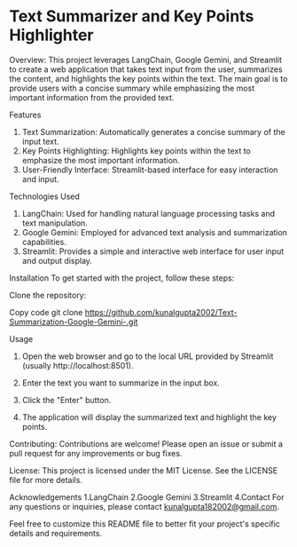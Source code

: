 # Text Summarizer and Key Points Highlighter
Overview:
This project leverages LangChain, Google Gemini, and Streamlit to create a web application that takes text input from the user, summarizes the content, and highlights the key points within the text. The main goal is to provide users with a concise summary while emphasizing the most important information from the provided text.

Features
1. Text Summarization: Automatically generates a concise summary of the input text.
2. Key Points Highlighting: Highlights key points within the text to emphasize the most important information.
3. User-Friendly Interface: Streamlit-based interface for easy interaction and input.

Technologies Used
1. LangChain: Used for handling natural language processing tasks and text manipulation.
2. Google Gemini: Employed for advanced text analysis and summarization capabilities.
3. Streamlit: Provides a simple and interactive web interface for user input and output display.

Installation
To get started with the project, follow these steps:

Clone the repository:

Copy code
git clone https://github.com/kunalgupta2002/Text-Summarization-Google-Gemini-.git

Usage
1. Open the web browser and go to the local URL provided by Streamlit (usually http://localhost:8501).

2. Enter the text you want to summarize in the input box.

3. Click the "Enter" button.

4. The application will display the summarized text and highlight the key points.

Contributing:
Contributions are welcome! Please open an issue or submit a pull request for any improvements or bug fixes.

License:
This project is licensed under the MIT License. See the LICENSE file for more details.

Acknowledgements
1.LangChain
2.Google Gemini
3.Streamlit
4.Contact
For any questions or inquiries, please contact kunalgupta182002@gmail.com.

Feel free to customize this README file to better fit your project's specific details and requirements.

